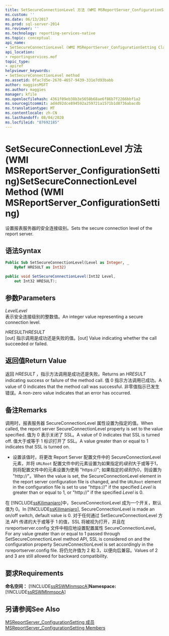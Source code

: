 ```yaml
---
title: SetSecureConnectionLevel 方法 (WMI MSReportServer_ConfigurationSetting) | Microsoft Docs
ms.custom: ''
ms.date: 06/13/2017
ms.prod: sql-server-2014
ms.reviewer: ''
ms.technology: reporting-services-native
ms.topic: conceptual
api_name:
- SetSecureConnectionLevel (WMI MSReportServer_ConfigurationSetting Class)
api_location:
- reportingservices.mof
topic_type:
- apiref
helpviewer_keywords:
- SetSecureConnectionLevel method
ms.assetid: 0fac7d5e-2670-4657-9439-331e7d93babb
author: maggiesMSFT
ms.author: maggies
manager: kfile
ms.openlocfilehash: 4361f09eb38b3e5650b68ae6f86b7f2266bbf1a2
ms.sourcegitcommit: ad4d92dce894592a259721a1571b1d8736abacdb
ms.translationtype: MT
ms.contentlocale: zh-CN
ms.lasthandoff: 08/04/2020
ms.locfileid: "87692185"
---
```

# <a name="setsecureconnectionlevel-method-wmi-msreportserver_configurationsetting"></a><span data-ttu-id="667db-102">SetSecureConnectionLevel 方法 (WMI MSReportServer_ConfigurationSetting)</span><span class="sxs-lookup"><span data-stu-id="667db-102">SetSecureConnectionLevel Method (WMI MSReportServer_ConfigurationSetting)</span></span>
  <span data-ttu-id="667db-103">设置报表服务器的安全连接级别。</span><span class="sxs-lookup"><span data-stu-id="667db-103">Sets the secure connection level of the report server.</span></span>  
  
## <a name="syntax"></a><span data-ttu-id="667db-104">语法</span><span class="sxs-lookup"><span data-stu-id="667db-104">Syntax</span></span>  
  
```vb  
Public Sub SetSecureConnectionLevel(Level as Integer, _  
    ByRef HRESULT as Int32)  
```  
  
```csharp  
public void SetSecureConnectionLevel(Int32 Level,   
    out Int32 HRESULT);  
```  
  
## <a name="parameters"></a><span data-ttu-id="667db-105">参数</span><span class="sxs-lookup"><span data-stu-id="667db-105">Parameters</span></span>  
 <span data-ttu-id="667db-106">*Level*</span><span class="sxs-lookup"><span data-stu-id="667db-106">*Level*</span></span>  
 <span data-ttu-id="667db-107">表示安全连接级别的整数值。</span><span class="sxs-lookup"><span data-stu-id="667db-107">An integer value representing a secure connection level.</span></span>  
  
 <span data-ttu-id="667db-108">*HRESULT*</span><span class="sxs-lookup"><span data-stu-id="667db-108">*HRESULT*</span></span>  
 <span data-ttu-id="667db-109">[out] 指示调用是成功还是失败的值。</span><span class="sxs-lookup"><span data-stu-id="667db-109">[out] Value indicating whether the call succeeded or failed.</span></span>  
  
## <a name="return-value"></a><span data-ttu-id="667db-110">返回值</span><span class="sxs-lookup"><span data-stu-id="667db-110">Return Value</span></span>  
 <span data-ttu-id="667db-111">返回 *HRESULT* ，指示方法调用是成功还是失败。</span><span class="sxs-lookup"><span data-stu-id="667db-111">Returns an *HRESULT* indicating success or failure of the method call.</span></span> <span data-ttu-id="667db-112">值 0 指示方法调用已成功。</span><span class="sxs-lookup"><span data-stu-id="667db-112">A value of 0 indicates that the method call was successful.</span></span> <span data-ttu-id="667db-113">非零值指示已发生错误。</span><span class="sxs-lookup"><span data-stu-id="667db-113">A non-zero value indicates that an error has occurred.</span></span>  
  
## <a name="remarks"></a><span data-ttu-id="667db-114">备注</span><span class="sxs-lookup"><span data-stu-id="667db-114">Remarks</span></span>  
 <span data-ttu-id="667db-115">调用时，报表服务器 SecureConnectionLevel 属性设置为指定的值。</span><span class="sxs-lookup"><span data-stu-id="667db-115">When called, the report server SecureConnectionLevel property is set to the value specified.</span></span> <span data-ttu-id="667db-116">值为 0 表示关闭了 SSL。</span><span class="sxs-lookup"><span data-stu-id="667db-116">A value of 0 indicates that SSL is turned off.</span></span> <span data-ttu-id="667db-117">值大于或等于 1 标识打开了 SSL。</span><span class="sxs-lookup"><span data-stu-id="667db-117">A value greater than or equal to 1 indicates that SSL is turned on.</span></span>  
  
-   <span data-ttu-id="667db-118">设置该值时，将更改 Report Server 配置文件中的 SecureConnectionLevel 元素，并将 `URLRoot` 配置文件中的元素设置为如果指定的*级别*大于或等于1，则将配置文件中的元素设置为使用 "https://"; 如果指定的*级别*为0，则设置为 "http://"。</span><span class="sxs-lookup"><span data-stu-id="667db-118">When the value is set, the SecureConnectionLevel element in the report server configuration file is changed, and the `URLRoot` element in the configuration file is set to use "https://" if the specified *Level* is greater than or equal to 1, or "http://" if the specified *Level* is 0.</span></span>  
  
 <span data-ttu-id="667db-119">在 [!INCLUDE[ssKilimanjaro](../../includes/sskilimanjaro-md.md)]中，SecureConnectionLevel 成为一个开关，默认值为 0。</span><span class="sxs-lookup"><span data-stu-id="667db-119">In [!INCLUDE[ssKilimanjaro](../../includes/sskilimanjaro-md.md)], SecureConnectionLevel is made an on/off switch, default value is 0.</span></span> <span data-ttu-id="667db-120">对于任何通过 SetSecureConnectionLevel 方法 API 传递的大于或等于 1 的值，SSL 将被视为打开，并且在 rsreportserver.config 文件中相应地设置配置属性 SecureConnectionLevel。</span><span class="sxs-lookup"><span data-stu-id="667db-120">For any value greater than or equal to 1 passed through SetSecureConnectionLevel method API, SSL is considered on and the configuration property SecureConnectionLevel is set accordingly in the rsreportserver.config file.</span></span> <span data-ttu-id="667db-121">将仍允许值为 2 和 3，以便向后兼容。</span><span class="sxs-lookup"><span data-stu-id="667db-121">Values of 2 and 3 are still allowed for backward compatibility.</span></span>  
  
## <a name="requirements"></a><span data-ttu-id="667db-122">要求</span><span class="sxs-lookup"><span data-stu-id="667db-122">Requirements</span></span>  
 <span data-ttu-id="667db-123">**命名空间：** [!INCLUDE[ssRSWMInmspcA](../../includes/ssrswminmspca-md.md)]</span><span class="sxs-lookup"><span data-stu-id="667db-123">**Namespace:** [!INCLUDE[ssRSWMInmspcA](../../includes/ssrswminmspca-md.md)]</span></span>  
  
## <a name="see-also"></a><span data-ttu-id="667db-124">另请参阅</span><span class="sxs-lookup"><span data-stu-id="667db-124">See Also</span></span>  
 [<span data-ttu-id="667db-125">MSReportServer_ConfigurationSetting 成员</span><span class="sxs-lookup"><span data-stu-id="667db-125">MSReportServer_ConfigurationSetting Members</span></span>](msreportserver-configurationsetting-members.md)  
  
  
